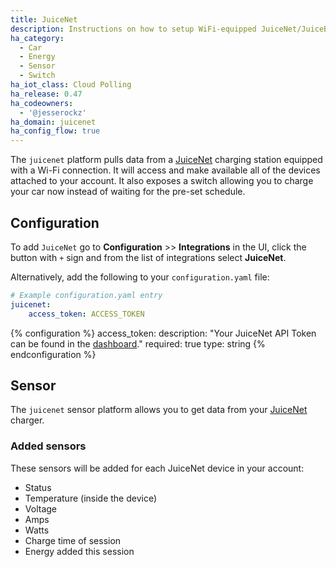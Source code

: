 ```yaml
---
title: JuiceNet
description: Instructions on how to setup WiFi-equipped JuiceNet/JuiceBox charging stations with Home Assistant.
ha_category:
  - Car
  - Energy
  - Sensor
  - Switch
ha_iot_class: Cloud Polling
ha_release: 0.47
ha_codeowners:
  - '@jesserockz'
ha_domain: juicenet
ha_config_flow: true
---
```


The `juicenet` platform pulls data from a [JuiceNet](https://evcharging.enelx.com/products/juicebox) charging station equipped with a Wi-Fi connection. It will access and make available all of the devices attached to your account. It also exposes a switch allowing you to charge your car now instead of waiting for the pre-set schedule.

## Configuration

To add `JuiceNet` go to **Configuration** >> **Integrations** in the UI, click the button with `+` sign and from the list of integrations select **JuiceNet**.

Alternatively, add the following to your `configuration.yaml` file:

```yaml
# Example configuration.yaml entry
juicenet:
    access_token: ACCESS_TOKEN
```

{% configuration %}
access_token:
  description: "Your JuiceNet API Token can be found in the [dashboard](https://home.juice.net/Manage)."
  required: true
  type: string
{% endconfiguration %}

## Sensor

The `juicenet` sensor platform allows you to get data from your [JuiceNet](https://evcharging.enelx.com/products/juicebox) charger.

### Added sensors

These sensors will be added for each JuiceNet device in your account:

- Status
- Temperature (inside the device)
- Voltage
- Amps
- Watts
- Charge time of session
- Energy added this session
